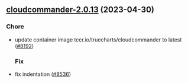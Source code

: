 

## [cloudcommander-2.0.13](https://github.com/succelle/charts/compare/cloudcommander-2.0.12...cloudcommander-2.0.13) (2023-04-30)

### Chore

- update container image tccr.io/truecharts/cloudcommander to latest ([#8192](https://github.com/succelle/charts/issues/8192))
  
  ### Fix

- fix indentation ([#8536](https://github.com/succelle/charts/issues/8536))
  
  